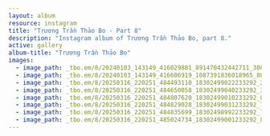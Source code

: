 ```yaml
---
layout: album
resource: instagram
title: "Trương Trần Thảo Bo - Part 8"
description: "Instagram album of Trương Trần Thảo Bo, part 8."
active: gallery
album-title: "Trương Trần Thảo Bo"
images:
  - image_path: _tbo.em/8/20240103_143149_416029881_891470432442711_3081072863550946272_n.jpg
  - image_path: _tbo.em/8/20240103_143149_416606919_1087391836018965_8078651704281238022_n.jpg
  - image_path: _tbo.em/8/20250316_220251_484493110_18302499022233292_2453846285629830780_n.jpg
  - image_path: _tbo.em/8/20250316_220251_484650058_18302499040233292_3866868846335592951_n.jpg
  - image_path: _tbo.em/8/20250316_220251_484807620_18302499010233292_8149117368921717314_n.jpg
  - image_path: _tbo.em/8/20250316_220251_484829028_18302499031233292_7599882848170384080_n.jpg
  - image_path: _tbo.em/8/20250316_220251_484835699_18302498992233292_7865601919949012205_n.jpg
  - image_path: _tbo.em/8/20250316_220251_485024734_18302499001233292_885662967710994626_n.jpg
---
```

